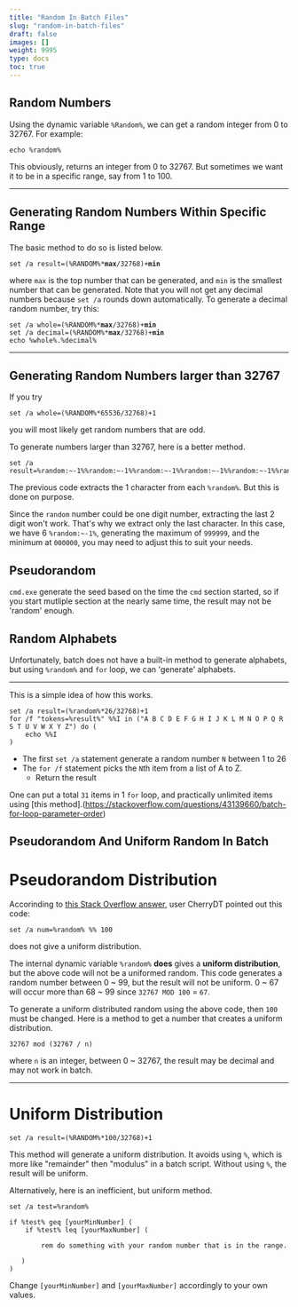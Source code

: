 ```yaml
---
title: "Random In Batch Files"
slug: "random-in-batch-files"
draft: false
images: []
weight: 9995
type: docs
toc: true
---
```


## Random Numbers
Using the dynamic variable `%Random%`, we can get a random integer from 0 to 32767. For example:


    echo %random%

This obviously, returns an integer from 0 to 32767. But sometimes we want it to be in a specific range, say from 1 to 100.

---

## Generating Random Numbers Within Specific Range

The basic method to do so is listed below.

<pre><code>set /a result=(%RANDOM%*<b>max</b>/32768)+<b>min</b></code></pre>

where `max` is the top number that can be generated, and `min` is the smallest number that can be generated. Note that you will not get any decimal numbers because `set /a` rounds down automatically. To generate a decimal random number, try this:

<pre><code>set /a whole=(%RANDOM%*<b>max</b>/32768)+<b>min</b>
set /a decimal=(%RANDOM%*<b>max</b>/32768)+<b>min</b>
echo %whole%.%decimal%</code></pre>

---

## Generating Random Numbers larger than 32767

If you try 
 
    set /a whole=(%RANDOM%*65536/32768)+1

you will most likely get random numbers that are odd.

To generate numbers larger than 32767, here is a better method.

    set /a result=%random:~-1%%random:~-1%%random:~-1%%random:~-1%%random:~-1%%random:~-1%

The previous code extracts the 1 character from each `%random%`. But this is done on purpose.

Since the `random` number could be one digit number, extracting the last 2 digit won't work. That's why we extract only the last character. In this case, we have 6 `%random:~-1%`, generating the maximum of `999999`, and the minimum at `000000`, you may need to adjust this to suit your needs.

## Pseudorandom

`cmd.exe` generate the seed based on the time the `cmd` section started, so if you start mutliple section at the nearly same time, the result may not be 'random' enough.

## Random Alphabets
Unfortunately, batch does not have a built-in method to generate alphabets, but using `%random%` and `for` loop, we can 'generate' alphabets.

---

This is a simple idea of how this works.

    set /a result=(%random%*26/32768)+1
    for /f "tokens=%result%" %%I in ("A B C D E F G H I J K L M N O P Q R S T U V W X Y Z") do (
        echo %%I
    )

- The first `set /a` statement generate a random number `N` between 1 to 26
- The `for /f` statement picks the `N`th item from a list of A to Z.
  - Return the result

One can put a total `31` items in 1 `for` loop, and practically unlimited items using [this method].(https://stackoverflow.com/questions/43139660/batch-for-loop-parameter-order)

## Pseudorandom And Uniform Random In Batch
# Pseudorandom Distribution

Accorinding to [this Stack Overflow answer](https://stackoverflow.com/questions/5777400/how-to-use-random-in-batch-script/5777608#5777608), user CherryDT pointed out this code:

   
    set /a num=%random% %% 100

does not give a uniform distribution.

   The internal dynamic variable `%random%` **does** gives a **uniform distribution**, but the above code will not be a uniformed random. This code generates a random number between 0 ~ 99, but the result will not be uniform. 0 ~ 67 will occur more than 68 ~ 99 since `32767 MOD 100` = `67`. 

To generate a uniform distributed random using the above code, then `100` must be changed. Here is a method to get a number that creates a uniform distribution.

    32767 mod (32767 / n)

where `n` is an integer, between 0  ~ 32767, the result may be decimal and may not work in batch.

---

# Uniform Distribution

    set /a result=(%RANDOM%*100/32768)+1

This method will generate a uniform distribution. It avoids using `%`, which is more like "remainder" then "modulus" in a batch script. Without using `%`, the result will be uniform.

Alternatively, here is an inefficient, but uniform method.

    set /a test=%random%

    if %test% geq [yourMinNumber] (
        if %test% leq [yourMaxNumber] (

            rem do something with your random number that is in the range.

       )
    )

Change `[yourMinNumber]` and `[yourMaxNumber]` accordingly to your own values.



